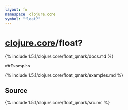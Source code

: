 ```yaml
---
layout: fn
namespace: clojure.core
symbol: "float?"
---
```


# [clojure.core](../)/float?

{% include 1.5.1/clojure.core/float_qmark/docs.md %}

##Examples

{% include 1.5.1/clojure.core/float_qmark/examples.md %}
## Source
{% include 1.5.1/clojure.core/float_qmark/src.md %}

